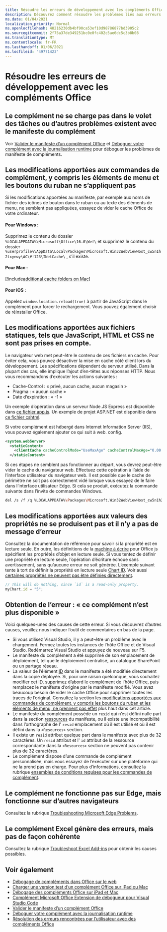 ```yaml
---
title: Résoudre les erreurs de développement avec les compléments Office
description: Découvrez comment résoudre les problèmes liés aux erreurs de développement dans les compléments Office.
ms.date: 01/04/2021
localization_priority: Normal
ms.openlocfilehash: 48216230db4bf90ca53ef10d98786877bd3905c2
ms.sourcegitcommit: 2f75a37de349251bc0e0fc402c5ae6dc5c3b8b08
ms.translationtype: MT
ms.contentlocale: fr-FR
ms.lasthandoff: 01/06/2021
ms.locfileid: "49771423"
---
```

# <a name="troubleshoot-development-errors-with-office-add-ins"></a>Résoudre les erreurs de développement avec les compléments Office

## <a name="add-in-doesnt-load-in-task-pane-or-other-issues-with-the-add-in-manifest"></a>Le complément ne se charge pas dans le volet des tâches ou d’autres problèmes existent avec le manifeste du complément

Voir [Valider le manifeste d’un complément Office](troubleshoot-manifest.md) et [Déboguer votre complément avec la journalisation runtime](runtime-logging.md) pour déboguer les problèmes de manifeste de compléments.

## <a name="changes-to-add-in-commands-including-ribbon-buttons-and-menu-items-do-not-take-effect"></a>Les modifications apportées aux commandes de complément, y compris les éléments de menu et les boutons du ruban ne s’appliquent pas

Si les modifications apportées au manifeste, par exemple aux noms de fichier des icônes de bouton dans le ruban ou au texte des éléments de menu, ne semblent pas appliquées, essayez de vider le cache Office de votre ordinateur. 

#### <a name="for-windows"></a>Pour Windows :

Supprimez le contenu du dossier `%LOCALAPPDATA%\Microsoft\Office\16.0\Wef\` et supprimez le contenu du dossier `%userprofile%\AppData\Local\Packages\Microsoft.Win32WebViewHost_cw5n1h2txyewy\AC\#!123\INetCache\` , s’il existe.

#### <a name="for-mac"></a>Pour Mac :

[!include[additional cache folders on Mac](../includes/mac-cache-folders.md)]

#### <a name="for-ios"></a>Pour iOS :
Appelez `window.location.reload(true)` à partir de JavaScript dans le complément pour forcer le rechargement. Vous pouvez également choisir de réinstaller Office.

## <a name="changes-to-static-files-such-as-javascript-html-and-css-do-not-take-effect"></a>Les modifications apportées aux fichiers statiques, tels que JavaScript, HTML et CSS ne sont pas prises en compte.

Le navigateur web met peut-être le contenu de ces fichiers en cache. Pour éviter cela, vous pouvez désactiver la mise en cache côté client lors du développement. Les spécifications dépendent du serveur utilisé. Dans la plupart des cas, elle implique l’ajout d’en-têtes aux réponses HTTP. Nous vous recommandons d’exécuter les actions suivantes :

- Cache-Control : « privé, aucun cache, aucun magasin »
- Pragma : « aucun cache »
- Date d’expiration : « -1 »

Un exemple d’opération dans un serveur Node.JS Express est disponible dans [ce fichier app.js](https://github.com/OfficeDev/Office-Add-in-NodeJS-SSO/blob/master/Complete/app.js). Un exemple de projet ASP.NET est disponible dans [ce fichier cshtml](https://github.com/OfficeDev/Office-Add-in-ASPNET-SSO/blob/master/Complete/Office-Add-in-ASPNET-SSO-WebAPI/Views/Shared/_Layout.cshtml).

Si votre complément est hébergé dans Internet Information Server (IIS), vous pouvez également ajouter ce qui suit à web. config.

```xml
<system.webServer>
  <staticContent>
    <clientCache cacheControlMode="UseMaxAge" cacheControlMaxAge="0.00:00:00" cacheControlCustom="must-revalidate" />
  </staticContent>
```

Si ces étapes ne semblent pas fonctionner au départ, vous devrez peut-être vider le cache du navigateur web. Effectuez cette opération à l’aide de l’interface utilisateur du navigateur web. Il est possible que le cache de périmètre ne soit pas correctement vidé lorsque vous essayez de le faire dans l’interface utilisateur Edge. Si cela se produit, exécutez la commande suivante dans l’invite de commandes Windows.

```bash
del /s /f /q %LOCALAPPDATA%\Packages\Microsoft.Win32WebViewHost_cw5n1h2txyewy\AC\#!123\INetCache\
```

## <a name="changes-made-to-property-values-dont-happen-and-there-is-no-error-message"></a>Les modifications apportées aux valeurs des propriétés ne se produisent pas et il n’y a pas de message d’erreur

Consultez la documentation de référence pour savoir si la propriété est en lecture seule. En outre, les définitions de la [machine à écrire](../develop/referencing-the-javascript-api-for-office-library-from-its-cdn.md) pour Office js spécifient les propriétés d’objet en lecture seule. Si vous tentez de définir une propriété en lecture seule, l’opération d’écriture échoue sans avertissement, sans qu’aucune erreur ne soit générée. L’exemple suivant tente à tort de définir la propriété en lecture seule [Chart.ID](/javascript/api/excel/excel.chart#id). Voir aussi [certaines propriétés ne peuvent pas être définies directement](../develop/application-specific-api-model.md#some-properties-cannot-be-set-directly).

```js
// This will do nothing, since `id` is a read-only property.
myChart.id = "5";
```

## <a name="getting-error-this-add-in-is-no-longer-available"></a>Obtention de l’erreur : « ce complément n’est plus disponible »

Voici quelques-unes des causes de cette erreur. Si vous découvrez d’autres causes, veuillez nous indiquer l’outil de commentaires en bas de la page.

- Si vous utilisez Visual Studio, il y a peut-être un problème avec le chargement. Fermez toutes les instances de l’hôte Office et de Visual Studio. Redémarrez Visual Studio et appuyez de nouveau sur F5.
- Le manifeste du complément a été supprimé de son emplacement de déploiement, tel que le déploiement centralisé, un catalogue SharePoint ou un partage réseau.
- La valeur de l’élément [ID](../reference/manifest/id.md) dans le manifeste a été modifiée directement dans la copie déployée. Si, pour une raison quelconque, vous souhaitez modifier cet ID, supprimez d’abord le complément de l’hôte Office, puis remplacez le manifeste d’origine par le manifeste modifié. Vous avez beaucoup besoin de vider le cache Office pour supprimer toutes les traces de l’original. Consultez la section les [modifications apportées aux commandes de complément, y compris les boutons du ruban et les éléments de menu, ne prennent pas effet](#changes-to-add-in-commands-including-ribbon-buttons-and-menu-items-do-not-take-effect) plus haut dans cet article.
- Le manifeste du complément possède un `resid` qui n’est défini nulle part dans la section [ressources](../reference/manifest/resources.md) du manifeste, ou il existe une incompatibilité dans l’orthographe de l' `resid` emplacement où il est utilisé et où il est défini dans la `<Resources>` section.
- Il existe un `resid` attribut quelque part dans le manifeste avec plus de 32 caractères. Un `resid` attribut et l' `id` attribut de la ressource correspondante dans la `<Resources>` section ne peuvent pas contenir plus de 32 caractères.
- Le complément dispose d’une commande de complément personnalisée, mais vous essayez de l’exécuter sur une plateforme qui ne la prend pas en charge. Pour plus d’informations, consultez la rubrique [ensembles de conditions requises pour les commandes de complément](../reference/requirement-sets/add-in-commands-requirement-sets.md).

## <a name="add-in-doesnt-work-on-edge-but-it-works-on-other-browsers"></a>Le complément ne fonctionne pas sur Edge, mais fonctionne sur d’autres navigateurs

Consultez la rubrique [Troubleshooting Microsoft Edge Problems](../concepts/browsers-used-by-office-web-add-ins.md#troubleshooting-microsoft-edge-issues).

## <a name="excel-add-in-throws-errors-but-not-consistently"></a>Le complément Excel génère des erreurs, mais pas de façon cohérente

Consultez la rubrique [Troubleshoot Excel Add-ins](../excel/excel-add-ins-troubleshooting.md) pour obtenir les causes possibles.

## <a name="see-also"></a>Voir également

- [Débogage de compléments dans Office sur le web](debug-add-ins-in-office-online.md)
- [Charger une version test d’un complément Office sur iPad ou Mac](sideload-an-office-add-in-on-ipad-and-mac.md)  
- [Débogage des compléments Office sur iPad et Mac](debug-office-add-ins-on-ipad-and-mac.md)  
- [Complément Microsoft Office Extension de débogueur pour Visual Studio Code](debug-with-vs-extension.md)
- [Valider le manifeste d’un complément Office](troubleshoot-manifest.md)
- [Déboguer votre complément avec la journalisation runtime](runtime-logging.md)
- [Résolution des erreurs rencontrées par l’utilisateur avec des compléments Office](testing-and-troubleshooting.md)
